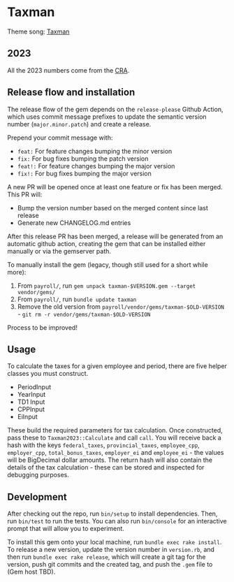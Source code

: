 # Taxman

Theme song: [Taxman](https://www.youtube.com/watch?v=l0zaebtU-CA)

## 2023

All the 2023 numbers come from the [CRA](https://www.canada.ca/en/revenue-agency/services/forms-publications/payroll/t4127-payroll-deductions-formulas/t4127-jan/t4127-jan-payroll-deductions-formulas-computer-programs.html#toc38).

## Release flow and installation

The release flow of the gem depends on the `release-please` Github Action,
which uses commit message prefixes to update the semantic version number
(`major.minor.patch`) and create a release.

Prepend your commit message with:
  - `feat:` For feature changes bumping the minor version
  - `fix:` For bug fixes bumping the patch version
  - `feat!:` For feature changes bumping the major version
  - `fix!:` For bug fixes bumping the major version

A new PR will be opened once at least one feature or fix has been merged. This
PR will:
  - Bump the version number based on the merged content since last release
  - Generate new CHANGELOG.md entries

After this release PR has been merged, a release will be generated from an
automatic github action, creating the gem that can be installed either manually
or via the gemserver path.

To manually install the gem (legacy, though still used for a short while more):

1. From `payroll/`, run `gem unpack taxman-$VERSION.gem --target vendor/gems/`
1. From `payroll/`, run `bundle update taxman`
1. Remove the old version from `payroll/vendor/gems/taxman-$OLD-VERSION` - `git rm -r vendor/gems/taxman-$OLD-VERSION`

Process to be improved!

## Usage

To calculate the taxes for a given employee and period, there are five helper classes you must construct.

  - PeriodInput
  - YearInput
  - TD1 Input
  - CPPInput
  - EiInput

These build the required parameters for tax calculation.  Once constructed, pass these to `Taxman2023::Calculate` and call `call`.  You will receive back a hash with the keys `federal_taxes`, `provincial_taxes`, `employee_cpp`, `employer_cpp`, `total_bonus_taxes`, `employer_ei` and `employee_ei` - the values will be BigDecimal dollar amounts.  The return hash will also contain the details of the tax calculation - these can be stored and inspected for debugging purposes.

## Development

After checking out the repo, run `bin/setup` to install dependencies. Then, run `bin/test` to run the tests. You can also run `bin/console` for an interactive prompt that will allow you to experiment.

To install this gem onto your local machine, run `bundle exec rake install`. To release a new version, update the version number in `version.rb`, and then run `bundle exec rake release`, which will create a git tag for the version, push git commits and the created tag, and push the `.gem` file to (Gem host TBD).
